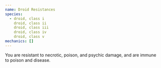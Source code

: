 ```yaml
---
name: Droid Resistances
species:
  - droid, class i
    droid, class ii
    droid, class iii
    droid, class iv
    droid, class v
mechanics: []
---
```

You are resistant to necrotic, poison, and psychic damage, and are immune to poison and disease.

